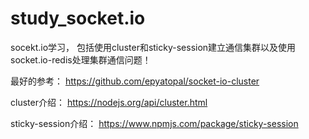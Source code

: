 # study_socket.io
socekt.io学习， 包括使用cluster和sticky-session建立通信集群以及使用socket.io-redis处理集群通信问题！

最好的参考： https://github.com/epyatopal/socket-io-cluster

cluster介绍： https://nodejs.org/api/cluster.html

sticky-session介绍： https://www.npmjs.com/package/sticky-session
